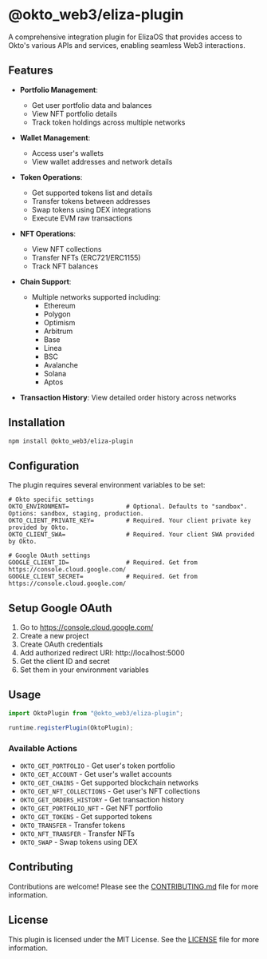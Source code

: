 # @okto_web3/eliza-plugin

A comprehensive integration plugin for ElizaOS that provides access to Okto's various APIs and services, enabling seamless Web3 interactions.

## Features

- **Portfolio Management**: 
  - Get user portfolio data and balances
  - View NFT portfolio details
  - Track token holdings across multiple networks

- **Wallet Management**: 
  - Access user's wallets
  - View wallet addresses and network details

- **Token Operations**:
  - Get supported tokens list and details
  - Transfer tokens between addresses
  - Swap tokens using DEX integrations
  - Execute EVM raw transactions

- **NFT Operations**:
  - View NFT collections
  - Transfer NFTs (ERC721/ERC1155)
  - Track NFT balances

- **Chain Support**: 
  - Multiple networks supported including:
    - Ethereum
    - Polygon
    - Optimism
    - Arbitrum
    - Base
    - Linea
    - BSC
    - Avalanche
    - Solana
    - Aptos

- **Transaction History**: View detailed order history across networks

## Installation

```bash
npm install @okto_web3/eliza-plugin
```

## Configuration

The plugin requires several environment variables to be set:

```env
# Okto specific settings
OKTO_ENVIRONMENT=                # Optional. Defaults to "sandbox". Options: sandbox, staging, production.
OKTO_CLIENT_PRIVATE_KEY=         # Required. Your client private key provided by Okto.
OKTO_CLIENT_SWA=                 # Required. Your client SWA provided by Okto.

# Google OAuth settings
GOOGLE_CLIENT_ID=                # Required. Get from https://console.cloud.google.com/
GOOGLE_CLIENT_SECRET=            # Required. Get from https://console.cloud.google.com/
```

## Setup Google OAuth

1. Go to https://console.cloud.google.com/
2. Create a new project
3. Create OAuth credentials
4. Add authorized redirect URI: http://localhost:5000
5. Get the client ID and secret
6. Set them in your environment variables

## Usage

```typescript
import OktoPlugin from "@okto_web3/eliza-plugin";

runtime.registerPlugin(OktoPlugin);
```

### Available Actions

- `OKTO_GET_PORTFOLIO` - Get user's token portfolio
- `OKTO_GET_ACCOUNT` - Get user's wallet accounts
- `OKTO_GET_CHAINS` - Get supported blockchain networks
- `OKTO_GET_NFT_COLLECTIONS` - Get user's NFT collections
- `OKTO_GET_ORDERS_HISTORY` - Get transaction history
- `OKTO_GET_PORTFOLIO_NFT` - Get NFT portfolio
- `OKTO_GET_TOKENS` - Get supported tokens
- `OKTO_TRANSFER` - Transfer tokens
- `OKTO_NFT_TRANSFER` - Transfer NFTs
- `OKTO_SWAP` - Swap tokens using DEX

## Contributing

Contributions are welcome! Please see the [CONTRIBUTING.md](CONTRIBUTING.md) file for more information.

## License

This plugin is licensed under the MIT License. See the [LICENSE](LICENSE) file for more information.